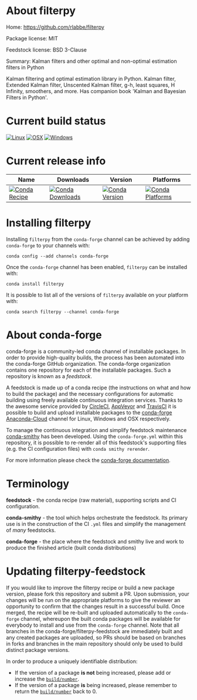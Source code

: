 About filterpy
==============

Home: https://github.com/rlabbe/filterpy

Package license: MIT

Feedstock license: BSD 3-Clause

Summary: Kalman filters and other optimal and non-optimal estimation filters in Python

Kalman filtering and optimal estimation library in Python.
Kalman filter, Extended Kalman filter, Unscented Kalman filter,
g-h, least squares, H Infinity, smoothers, and more.
Has companion book 'Kalman and Bayesian Filters in Python'.


Current build status
====================

[![Linux](https://img.shields.io/circleci/project/github/conda-forge/filterpy-feedstock/master.svg?label=Linux)](https://circleci.com/gh/conda-forge/filterpy-feedstock)
[![OSX](https://img.shields.io/travis/conda-forge/filterpy-feedstock/master.svg?label=macOS)](https://travis-ci.org/conda-forge/filterpy-feedstock)
[![Windows](https://img.shields.io/appveyor/ci/conda-forge/filterpy-feedstock/master.svg?label=Windows)](https://ci.appveyor.com/project/conda-forge/filterpy-feedstock/branch/master)

Current release info
====================

| Name | Downloads | Version | Platforms |
| --- | --- | --- | --- |
| [![Conda Recipe](https://img.shields.io/badge/recipe-filterpy-green.svg)](https://anaconda.org/conda-forge/filterpy) | [![Conda Downloads](https://img.shields.io/conda/dn/conda-forge/filterpy.svg)](https://anaconda.org/conda-forge/filterpy) | [![Conda Version](https://img.shields.io/conda/vn/conda-forge/filterpy.svg)](https://anaconda.org/conda-forge/filterpy) | [![Conda Platforms](https://img.shields.io/conda/pn/conda-forge/filterpy.svg)](https://anaconda.org/conda-forge/filterpy) |

Installing filterpy
===================

Installing `filterpy` from the `conda-forge` channel can be achieved by adding `conda-forge` to your channels with:

```
conda config --add channels conda-forge
```

Once the `conda-forge` channel has been enabled, `filterpy` can be installed with:

```
conda install filterpy
```

It is possible to list all of the versions of `filterpy` available on your platform with:

```
conda search filterpy --channel conda-forge
```


About conda-forge
=================

conda-forge is a community-led conda channel of installable packages.
In order to provide high-quality builds, the process has been automated into the
conda-forge GitHub organization. The conda-forge organization contains one repository
for each of the installable packages. Such a repository is known as a *feedstock*.

A feedstock is made up of a conda recipe (the instructions on what and how to build
the package) and the necessary configurations for automatic building using freely
available continuous integration services. Thanks to the awesome service provided by
[CircleCI](https://circleci.com/), [AppVeyor](http://www.appveyor.com/)
and [TravisCI](https://travis-ci.org/) it is possible to build and upload installable
packages to the [conda-forge](https://anaconda.org/conda-forge)
[Anaconda-Cloud](http://docs.anaconda.org/) channel for Linux, Windows and OSX respectively.

To manage the continuous integration and simplify feedstock maintenance
[conda-smithy](http://github.com/conda-forge/conda-smithy) has been developed.
Using the ``conda-forge.yml`` within this repository, it is possible to re-render all of
this feedstock's supporting files (e.g. the CI configuration files) with ``conda smithy rerender``.

For more information please check the [conda-forge documentation](https://conda-forge.org/docs/).

Terminology
===========

**feedstock** - the conda recipe (raw material), supporting scripts and CI configuration.

**conda-smithy** - the tool which helps orchestrate the feedstock.
                   Its primary use is in the construction of the CI ``.yml`` files
                   and simplify the management of *many* feedstocks.

**conda-forge** - the place where the feedstock and smithy live and work to
                  produce the finished article (built conda distributions)


Updating filterpy-feedstock
===========================

If you would like to improve the filterpy recipe or build a new
package version, please fork this repository and submit a PR. Upon submission,
your changes will be run on the appropriate platforms to give the reviewer an
opportunity to confirm that the changes result in a successful build. Once
merged, the recipe will be re-built and uploaded automatically to the
`conda-forge` channel, whereupon the built conda packages will be available for
everybody to install and use from the `conda-forge` channel.
Note that all branches in the conda-forge/filterpy-feedstock are
immediately built and any created packages are uploaded, so PRs should be based
on branches in forks and branches in the main repository should only be used to
build distinct package versions.

In order to produce a uniquely identifiable distribution:
 * If the version of a package **is not** being increased, please add or increase
   the [``build/number``](http://conda.pydata.org/docs/building/meta-yaml.html#build-number-and-string).
 * If the version of a package **is** being increased, please remember to return
   the [``build/number``](http://conda.pydata.org/docs/building/meta-yaml.html#build-number-and-string)
   back to 0.